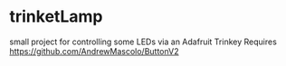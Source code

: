 # trinketLamp
small project for controlling some LEDs via an Adafruit Trinkey
Requires https://github.com/AndrewMascolo/ButtonV2
